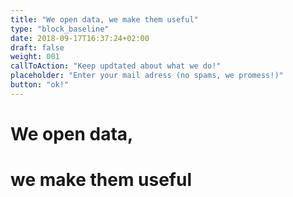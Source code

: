 ```yaml
---
title: "We open data, we make them useful"
type: "block_baseline"
date: 2018-09-17T16:37:24+02:00
draft: false
weight: 001
callToAction: "Keep updtated about what we do!"
placeholder: "Enter your mail adress (no spams, we promess!)"
button: "ok!"
---
```


# We open data,

# we make them useful